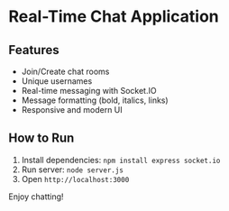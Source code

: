 # Real-Time Chat Application

## Features
- Join/Create chat rooms
- Unique usernames
- Real-time messaging with Socket.IO
- Message formatting (bold, italics, links)
- Responsive and modern UI

## How to Run

1. Install dependencies: `npm install express socket.io`
2. Run server: `node server.js`
3. Open `http://localhost:3000`

Enjoy chatting!